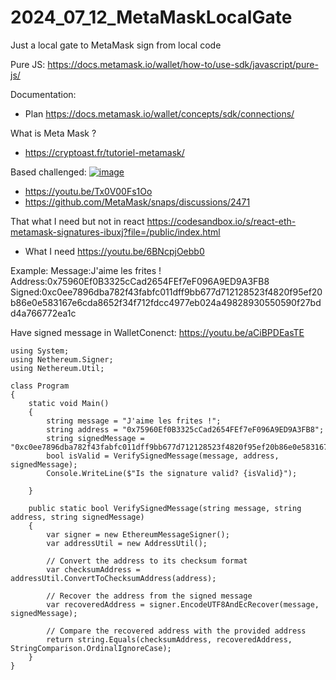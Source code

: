 # 2024_07_12_MetaMaskLocalGate
Just a local gate to MetaMask sign from local code 





Pure JS:
https://docs.metamask.io/wallet/how-to/use-sdk/javascript/pure-js/


Documentation:
- Plan https://docs.metamask.io/wallet/concepts/sdk/connections/ 

What is Meta Mask ?
- https://cryptoast.fr/tutoriel-metamask/


Based challenged:
[![image](https://github.com/user-attachments/assets/b1524759-0f3b-4acb-8f46-f57a6ebc91d1)](https://ethglobal.com/events/brussels/prizes#metamask-and-linea)
- https://youtu.be/Tx0V00Fs1Oo
- https://github.com/MetaMask/snaps/discussions/2471



That what I need but not in react https://codesandbox.io/s/react-eth-metamask-signatures-ibuxj?file=/public/index.html
-  What I need https://youtu.be/6BNcpjOebb0



Example: 
Message:J'aime les frites !
Address:0x75960Ef0B3325cCad2654FEf7eF096A9ED9A3FB8
Signed:0xc0ee7896dba782f43fabfc011dff9bb677d712128523f4820f95ef20b86e0e583167e6cda8652f34f712fdcc4977eb024a49828930550590f27bdd4a766772ea1c




Have signed message in WalletConenct: 
https://youtu.be/aCiBPDEasTE


```
using System;
using Nethereum.Signer;
using Nethereum.Util;

class Program
{
    static void Main()
    {
        string message = "J'aime les frites !";
        string address = "0x75960Ef0B3325cCad2654FEf7eF096A9ED9A3FB8";
        string signedMessage = "0xc0ee7896dba782f43fabfc011dff9bb677d712128523f4820f95ef20b86e0e583167e6cda8652f34f712fdcc4977eb024a49828930550590f27bdd4a766772ea1c";
        bool isValid = VerifySignedMessage(message, address, signedMessage);
        Console.WriteLine($"Is the signature valid? {isValid}");

    }

    public static bool VerifySignedMessage(string message, string address, string signedMessage)
    {
        var signer = new EthereumMessageSigner();
        var addressUtil = new AddressUtil();

        // Convert the address to its checksum format
        var checksumAddress = addressUtil.ConvertToChecksumAddress(address);

        // Recover the address from the signed message
        var recoveredAddress = signer.EncodeUTF8AndEcRecover(message, signedMessage);

        // Compare the recovered address with the provided address
        return string.Equals(checksumAddress, recoveredAddress, StringComparison.OrdinalIgnoreCase);
    }
}
```


